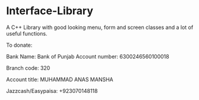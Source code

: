 # Interface-Library
A C++ Library with good looking menu, form and screen classes and a lot of useful functions.

To donate:

Bank Name: Bank of Punjab
Account number: 6300246560100018

Branch code: 320

Account title: MUHAMMAD ANAS MANSHA

Jazzcash/Easypaisa: +923070148118 
